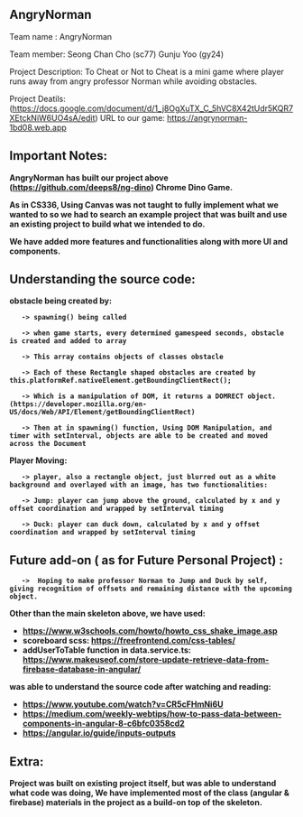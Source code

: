 ## AngryNorman

Team name : AngryNorman 


Team member: Seong Chan Cho (sc77) Gunju Yoo (gy24) 


Project Description: To Cheat or Not to Cheat is a mini game where player runs away from angry professor Norman while avoiding obstacles. 


Project Deatils: (https://docs.google.com/document/d/1_j8OgXuTX_C_5hVC8X42tUdr5KQR7XEtckNiW6UO4sA/edit)
URL to our game: https://angrynorman-1bd08.web.app <b>

## Important Notes:

AngryNorman has built our project above (https://github.com/deeps8/ng-dino) Chrome Dino Game. 

As in CS336, Using Canvas was not taught to fully implement what we wanted to so we had to search an example project that was built and use an existing project to build what we intended to do.

We have added more features and functionalities along with more UI and components. 

## Understanding the source code:

obstacle being created by:

       -> spawning() being called
       
       -> when game starts, every determined gamespeed seconds, obstacle is created and added to array
       
       -> This array contains objects of classes obstacle
       
       -> Each of these Rectangle shaped obstacles are created by this.platformRef.nativeElement.getBoundingClientRect();
       
       -> Which is a manipulation of DOM, it returns a DOMRECT object. (https://developer.mozilla.org/en-US/docs/Web/API/Element/getBoundingClientRect)
       
       -> Then at in spawning() function, Using DOM Manipulation, and timer with setInterval, objects are able to be created and moved across the Document
       
       
Player Moving: 

       -> player, also a rectangle object, just blurred out as a white background and overlayed with an image, has two functionalities:
       
       -> Jump: player can jump above the ground, calculated by x and y offset coordination and wrapped by setInterval timing
       
       -> Duck: player can duck down, calculated by x and y offset coordination and wrapped by setInterval timing
       
       
## Future add-on ( as for Future Personal Project) :

       ->  Hoping to make professor Norman to Jump and Duck by self, giving recognition of offsets and remaining distance with the upcoming object.

Other than the main skeleton above, we have used:

- https://www.w3schools.com/howto/howto_css_shake_image.asp
- scoreboard scss: https://freefrontend.com/css-tables/
- addUserToTable function in data.service.ts: https://www.makeuseof.com/store-update-retrieve-data-from-firebase-database-in-angular/


was able to understand the source code after watching and reading:

- https://www.youtube.com/watch?v=CR5cFHmNi6U
- https://medium.com/weekly-webtips/how-to-pass-data-between-components-in-angular-8-c6bfc0358cd2
- https://angular.io/guide/inputs-outputs

## Extra:

Project was built on existing project itself, but was able to understand what code was doing, We have implemented most of the class (angular & firebase) materials in the project as a build-on top of the skeleton. 
